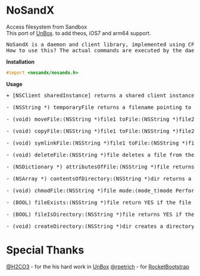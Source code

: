 NoSandX
=======

Access filesystem from Sandbox<br>
This port of [UnBox](https://github.com/H2CO3/Unbox).  to add theos, iOS7 and arm64 support.

<pre>
NoSandX is a daemon and client library, implemented using CPDistributedMessagingCenter, to make various filesystem operations possible for restricted/sandboxed applications. Having a similar functionality to as of Sandcastle, NoSandX makes it possible to actually execute filesystem operations as if under user root. Unbox also doesn't hook into Springboard (as it has a separate daemon), so it won't cause your iPhone's UI to lag or become unresponsive.
How to use this? The actual commands are executed by the daemon which does setuid(0) to run under user root. You communicate with it using the client library. The synopsys of the commands follows.
</pre>

**Installation**

```objective-c
#import <nosandx/nosandx.h>
```


**Usage**

<pre>
+ [NSClient sharedInstance] returns a shared client instance. You'll call its methods to perform operations.

- (NSString *) temporaryFile returns a filename pointing to a file in /tmp. It is, thus, guaranteed to be writable and it also permits chmod() and chown() syscalls.

- (void) moveFile:(NSString *)file1 toFile:(NSString *)file2 moves the file at path fil1 to te path file2.

- (void) copyFile:(NSString *)file1 toFile:(NSString *)file2 the same as the last one, but copies over the source file.

- (void) symlinkFile:(NSString *)file1 toFile:(NSString *)file2 and this one created a soft link, respectively.

- (void) deleteFile:(NSString *)file deletes a file from the filesystem.

- (NSDictionary *) attributesOfFile:(NSString *)file returns the attribute dictionary of the file at path 'file', as specified by NSFileManager.

- (NSArray *) contentsOfDirectory:(NSString *)dir returns a list of filenames that are present in the directory specified by 'dir'.

- (void) chmodFile:(NSString *)file mode:(mode_t)mode Performs a chmod() on the file 'file', treating 'mode' as an octal bitmask.

- (BOOL) fileExists:(NSString *)file return YES if the file specified by the path 'file' exists on the filesystem.

- (BOOL) fileIsDirectory:(NSString *)file returns YES if the file specified by 'file' is a directory.

- (void) createDirectory:(NSString *)dir creates a directory at the path specified by 'dir' (including the directory's name as well!)
</pre>

Special Thanks
==============
[@H2CO3](https://github.com/H2CO3) - for the his hard work in [UnBox](https://github.com/H2CO3/Unbox)
[@rpetrich](https://github.com/rpetrich) - for [RocketBootstrap](https://github.com/rpetrich/RocketBootstrap)
